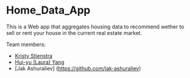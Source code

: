 # Home_Data_App

This is a Web app that aggregates housing data to recommend wether to sell or rent your house in the current real estate market.

Team members: 

- [Kristy Stienstra](https://github.com/KristyStien)
- [Hui-yu (Laura) Yang](https://github.com/huiyuandiknow)
- [Jak Ashuraliev] (https://github.com/jak-ashuraliev)

